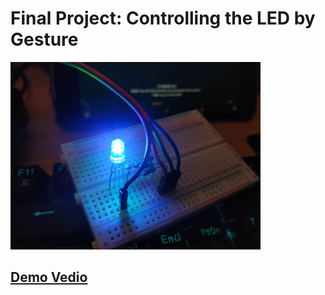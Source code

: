 # Final Project: Controlling the LED by Gesture
<img width="400" height="300" src="GCL_0.jpg"> 

## [Demo Vedio](GCL_demo.mp4)
